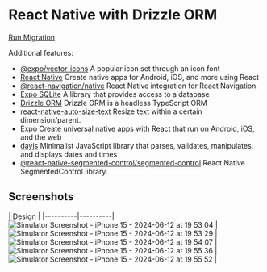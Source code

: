 # React Native with Drizzle ORM

[Run Migration](https://orm.drizzle.team/kit-docs/commands)

Additional features:
- [@expo/vector-icons](https://docs.expo.dev/guides/icons/) A popular icon set through an icon font
- [React Native](https://reactnative.dev/) Create native apps for Android, iOS, and more using React
- [@react-navigation/native](https://reactnavigation.org/) React Native integration for React Navigation.
- [Expo SQLite](https://docs.expo.dev/versions/latest/sdk/sqlite-next/) A library that provides access to a database
- [Drizzle ORM](https://orm.drizzle.team/docs/get-started-sqlite#expo-sqlite/) Drizzle ORM is a headless TypeScript ORM
- [react-native-auto-size-text](https://github.com/juniorklawa/react-native-auto-size-text/) Resize text within a certain dimension/parent.
- [Expo](https://orm.drizzle.team/docs/get-started-sqlite#expo-sqlite/) Create universal native apps with React that run on Android, iOS, and the web
- [dayjs](https://orm.drizzle.team/docs/get-started-sqlite#expo-sqlite/) Minimalist JavaScript library that parses, validates, manipulates, and displays dates and times
- [@react-native-segmented-control/segmented-control](https://github.com/react-native-segmented-control/segmented-control/) React Native SegmentedControl library.


## Screenshots
| Design |
|----------|----------|
![Simulator Screenshot - iPhone 15 - 2024-06-12 at 19 53 04](https://github.com/sam-Encodev/sqliteApp/assets/90272552/6d75a34e-c598-4f92-a2b2-bb4618b2de78) | ![Simulator Screenshot - iPhone 15 - 2024-06-12 at 19 53 29](https://github.com/sam-Encodev/sqliteApp/assets/90272552/e740ce8d-159f-4095-95f7-b6ddfb24e029) | 
![Simulator Screenshot - iPhone 15 - 2024-06-12 at 19 54 07](https://github.com/sam-Encodev/sqliteApp/assets/90272552/8d3c61e9-732d-4ad5-b17c-4dcfd594a584) | ![Simulator Screenshot - iPhone 15 - 2024-06-12 at 19 55 36](https://github.com/sam-Encodev/sqliteApp/assets/90272552/d71845f5-fbcf-41c5-a05b-1cfce97d432c) | 
![Simulator Screenshot - iPhone 15 - 2024-06-12 at 19 55 52](https://github.com/sam-Encodev/sqliteApp/assets/90272552/82429ffa-0b36-4d45-9482-ee50a9ac5e4c) | 


